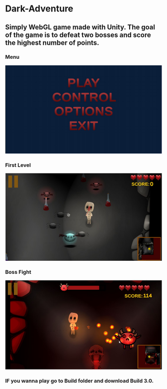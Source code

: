 # Dark-Adventure
## Simply WebGL game made with Unity. The goal of the game is to defeat two bosses and score the highest number of points.
### Menu
![photo1](Dungeon/Photos/screen01.png)
### First Level
![photo2](Dungeon/Photos/screen03.png)
### Boss Fight
![photo3](Dungeon/Photos/screen02.png)
### IF you wanna play go to Build folder and download Build 3.0.
